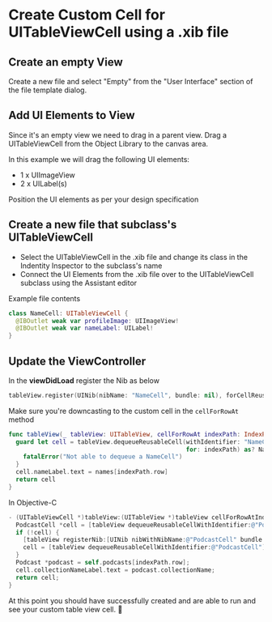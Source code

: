# Create Custom Cell for UITableViewCell using a .xib file

## Create an empty View 

Create a new file and select "Empty" from the "User Interface" section of the file template dialog. 

## Add UI Elements to View 

Since it's an empty view we need to drag in a parent view. Drag a UITableViewCell from the Object Library to the canvas area.

In this example we will drag the following UI elements: 

* 1 x UIImageView 
* 2 x UILabel(s)

Position the UI elements as per your design specification

## Create a new file that subclass's UITableViewCell 

* Select the UITableViewCell in the .xib file and change its class in the Indentity Inspector to the subclass's name
* Connect the UI Elements from the .xib file over to the UITableViewCell subclass using the Assistant editor

Example file contents 

```swift 
class NameCell: UITableViewCell {
  @IBOutlet weak var profileImage: UIImageView!
  @IBOutlet weak var nameLabel: UILabel!
}
```

## Update the ViewController

In the **viewDidLoad** register the Nib as below 

```swift 
tableView.register(UINib(nibName: "NameCell", bundle: nil), forCellReuseIdentifier: "NameCell")
```

Make sure you're downcasting to the custom cell in the ```cellForRowAt``` method

```swift 
func tableView(_ tableView: UITableView, cellForRowAt indexPath: IndexPath) -> UITableViewCell {
  guard let cell = tableView.dequeueReusableCell(withIdentifier: "NameCell",
                                                 for: indexPath) as? NameCell else {
    fatalError("Not able to dequeue a NameCell")
  }
  cell.nameLabel.text = names[indexPath.row]
  return cell
}
```

In Objective-C 

```objective-c 
- (UITableViewCell *)tableView:(UITableView *)tableView cellForRowAtIndexPath:(NSIndexPath *)indexPath {
  PodcastCell *cell = [tableView dequeueReusableCellWithIdentifier:@"PodcastCell"];
  if (!cell) {
    [tableView registerNib:[UINib nibWithNibName:@"PodcastCell" bundle:nil] forCellReuseIdentifier:@"PodcastCell"];
    cell = [tableView dequeueReusableCellWithIdentifier:@"PodcastCell"];
  }
  Podcast *podcast = self.podcasts[indexPath.row];
  cell.collectionNameLabel.text = podcast.collectionName;
  return cell;
}
```

At this point you should have successfully created and are able to run and see your custom table view cell. 🎉
